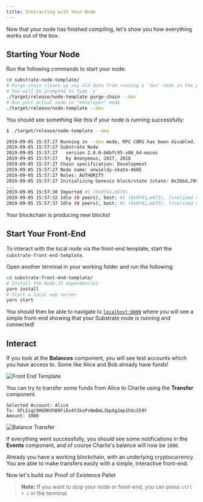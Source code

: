 ```yaml
---
title: Interacting with Your Node
---
```


Now that your node has finished compiling, let's show you how everything works
out of the box.

## Starting Your Node

Run the following commands to start your node:

```bash
cd substrate-node-template/
# Purge chain cleans up any old data from running a `dev` node in the past
# You will be prompted to type `y`
./target/release/node-template purge-chain --dev
# Run your actual node in "developer" mode
./target/release/node-template --dev
```

You should see something like this if your node is running successfully:

```bash
$ ./target/release/node-template --dev

2019-09-05 15:57:27 Running in --dev mode, RPC CORS has been disabled.
2019-09-05 15:57:27 Substrate Node
2019-09-05 15:57:27   version 2.0.0-b6bfc95-x86_64-macos
2019-09-05 15:57:27   by Anonymous, 2017, 2018
2019-09-05 15:57:27 Chain specification: Development
2019-09-05 15:57:27 Node name: unwieldy-skate-4685
2019-09-05 15:57:27 Roles: AUTHORITY
2019-09-05 15:57:27 Initializing Genesis block/state (state: 0x26bd…7093, header-hash: 0xbf06…58a9)
...
2019-09-05 15:57:30 Imported #1 (0x9f41…e673)
2019-09-05 15:57:32 Idle (0 peers), best: #1 (0x9f41…e673), finalized #1 (0x9f41…e673), ⬇ 0 ⬆ 0
2019-09-05 15:57:37 Idle (0 peers), best: #1 (0x9f41…e673), finalized #1 (0x9f41…e673), ⬇ 0 ⬆ 0
```

Your blockchain is producing new blocks!

## Start Your Front-End

To interact with the local node via the front-end template, start the 
`substrate-front-end-template`.

Open another terminal in your working folder and run the following:

```bash
cd substrate-front-end-template/
# Install the Node.JS dependencies
yarn install
# Start a local web server
yarn start
```

You should then be able to navigate to
[`localhost:8000`](http://localhost:8000/) where you will see a simple front-end
showing that your Substrate node is running and connected!

## Interact

If you look at the **Balances** component, you will see test accounts which you
have access to. Some like Alice and Bob already have funds!

![Front End Template](assets/front-end-template.png)

You can try to transfer some funds from Alice to Charlie using the **Transfer**
component.

```
Selected Account: Alice
To: 5FLSigC9HGRKVhB9FiEo4Y3koPsNmBmLJbpXg2mp1hXcS59Y
Amount: 1000
```

![Balance Transfer](assets/front-end-template-balance-transfer.png)

If everything went successfully, you should see some notifications in the
**Events** component, and of course Charlie's balance will now be `1000`.

Already you have a working blockchain, with an underlying cryptocurrency. You
are able to make transfers easily with a simple, interactive front-end.

Now let's build our Proof of Existence Pallet

> **Note:** If you want to stop your node or front-end, you can press `ctrl + c`
> in the terminal.
